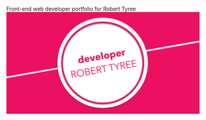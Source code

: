Front-end web developer portfolio for Robert Tyree
![alt tag](https://raw.githubusercontent.com/tyreer/RTyree_Dev_Portfolio/master/img/social-media-img.png)

